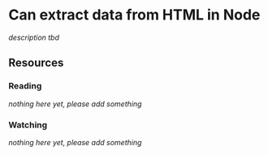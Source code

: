 # Can extract data from HTML in Node

_description tbd_

## Resources

### Reading

_nothing here yet, please add something_

### Watching

_nothing here yet, please add something_

